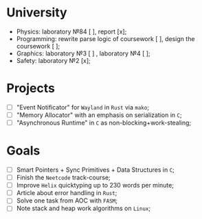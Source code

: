 # University

- Physics: laboratory №84 [ ], report [x];
- Programming: rewrite parse logic of coursework [ ], design the coursework [ ]; 
- Graphics: laboratory №3 [ ] , laboratory №4 [ ];
- Safety: laboratory №2 [x];

# Projects

- [ ] "Event Notificator" for `Wayland` in `Rust` via `mako`;
- [ ] "Memory Allocator" with an emphasis on serialization in `C`;
- [ ] "Asynchronous Runtime" in `C` as non-blocking+work-stealing;

# Goals

- [ ] Smart Pointers + Sync Primitives + Data Structures in `C`;
- [ ] Finish the `Neetcode` track-course;
- [ ] Improve `Helix` quicktyping up to 230 words per minute;
- [ ] Article about error handling in `Rust`;
- [ ] Solve one task from AOC with `FASM`;
- [ ] Note stack and heap work algorithms on `Linux`;
